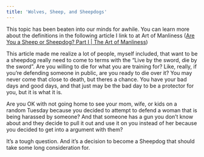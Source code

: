 ```yaml
---
title: 'Wolves, Sheep, and Sheepdogs'
---
```


This topic has been beaten into our minds for awhile. You can learn more about the definitions in the following article I link to at Art of Manliness ([Are You a Sheep or Sheepdog? Part I | The Art of Manliness](https://www.artofmanliness.com/character/behavior/are-you-a-sheep-or-sheepdog/))

This article made me realize a lot of people, myself included, that want to be a sheepdog really need to come to terms with the “Live by the sword, die by the sword”. Are you willing to die for what you are training for? Like, really, if you’re defending someone in public, are you ready to die over it? You may never come that close to death, but theres a chance. You have your bad days and good days, and that just may be the bad day to be a protector for you, but it is what it is.

Are you OK with not going home to see your mom, wife, or kids on a random Tuesday because you decided to attempt to defend a woman that is being harassed by someone? And that someone has a gun you don’t know about and they decide to pull it out and use it on you instead of her because you decided to get into a argument with them? 

It’s a tough question. And it’s a decision to become a Sheepdog that should take some long consideration for. 	

